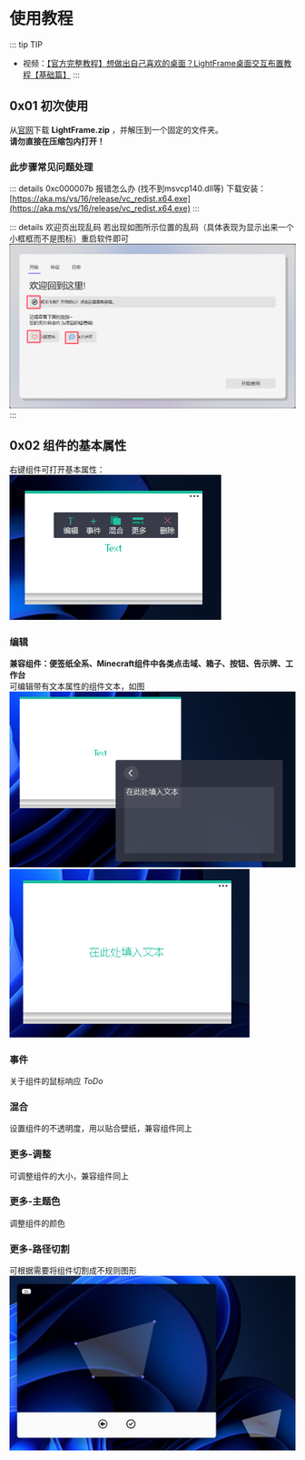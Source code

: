 # 使用教程

::: tip TIP
- 视频：[【官方完整教程】想做出自己喜欢的桌面？LightFrame桌面交互布置教程【基础篇】](https://www.bilibili.com/video/BV1yw411q7ct)
:::

## 0x01 初次使用

从[官网](https://lightframe.vertillusion.xyz/)下载 **LightFrame.zip** ，并解压到一个固定的文件夹。  
**请勿直接在压缩包内打开！**  

### 此步骤常见问题处理
::: details 0xc000007b 报错怎么办 (找不到msvcp140.dll等) 
下载安装：[https://aka.ms/vs/16/release/vc_redist.x64.exe](https://aka.ms/vs/16/release/vc_redist.x64.exe)
:::

::: details 欢迎页出现乱码
若出现如图所示位置的乱码（具体表现为显示出来一个小框框而不是图标）重启软件即可
![乱码-图示](images/0x01-1.png)
:::

## 0x02 组件的基本属性
右键组件可打开基本属性：
![组件-属性列表](images/0x02-1.png)

### 编辑
**兼容组件：便签纸全系、Minecraft组件中各类点击域、箱子、按钮、告示牌、工作台**  
可编辑带有文本属性的组件文本，如图
![组件-文本](images/0x02-2-1.png)
![组件-文本](images/0x02-2-2.png)

### 事件
关于组件的鼠标响应
_ToDo_

### 混合
设置组件的不透明度，用以贴合壁纸，兼容组件同上

### 更多-调整
可调整组件的大小，兼容组件同上

### 更多-主题色
调整组件的颜色

### 更多-路径切割
可根据需要将组件切割成不规则图形
![组件-更多-路径切割](images/0x02-4.png)